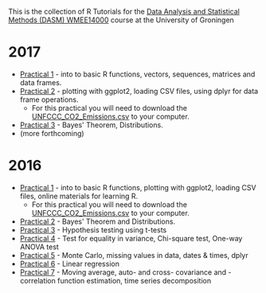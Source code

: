 This is the collection of R Tutorials for the [Data Analysis and Statistical Methods (DASM) WMEE14000](https://www.rug.nl/ocasys/rug/vak/show?code=WMEE14000) course at the University of Groningen 

# 2017

* [Practical 1](http://cbdavis.github.io/DASM/2017/Practical1.html) - into to basic R functions, vectors, sequences, matrices and data frames.  
* [Practical 2](http://cbdavis.github.io/DASM/2017/Practical2.html) - plotting with ggplot2, loading CSV files, using dplyr for data frame operations.
    * For this practical you will need to download the   [UNFCCC_CO2_Emissions.csv](https://raw.githubusercontent.com/cbdavis/DASM/master/data/UNFCCC_CO2_Emissions.csv) to your computer.
* [Practical 3](http://cbdavis.github.io/DASM/2017/Practical3.html) - Bayes' Theorem, Distributions.
* (more forthcoming)

# 2016

* [Practical 1](http://cbdavis.github.io/DASM/2016/Practical1.html) - into to basic R functions, plotting with ggplot2, loading CSV files, online materials for learning R.
  * For this practical you will need to download the   [UNFCCC_CO2_Emissions.csv](https://raw.githubusercontent.com/cbdavis/DASM/master/data/UNFCCC_CO2_Emissions.csv) to your computer.
* [Practical 2](http://cbdavis.github.io/DASM/2016/Practical2.html) - Bayes' Theorem and Distributions.
* [Practical 3](http://cbdavis.github.io/DASM/2016/Practical3.html) - Hypothesis testing using t-tests
* [Practical 4](http://cbdavis.github.io/DASM/2016/Practical4.html) - Test for equality in variance, Chi-square test, One-way ANOVA test
* [Practical 5](http://cbdavis.github.io/DASM/2016/Practical5.html) - Monte Carlo, missing values in data, dates & times, dplyr
* [Practical 6](http://cbdavis.github.io/DASM/2016/Practical6.html) - Linear regression
* [Practical 7](http://cbdavis.github.io/DASM/2016/Practical7.html) - Moving average, auto- and cross- covariance and -correlation function estimation, time series decomposition
